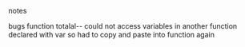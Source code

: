
notes

bugs
function totalal-- could not access variables in another function declared with var so had to copy and paste into function again